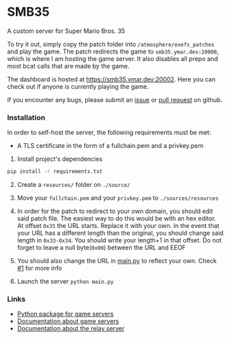 # SMB35
A custom server for Super Mario Bros. 35

To try it out, simply copy the patch folder into `/atmosphere/exefs_patches` and play the game. The patch redirects the game to `smb35.ymar.dev:20000`, which is where I am hosting the game server. It also disables all prepo and most bcat calls that are made by the game.

The dashboard is hosted at https://smb35.ymar.dev:20002. Here you can check out if anyone is currently playing the game.

If you encounter any bugs, please submit an [issue](https://github.com/kinnay/SMB35/issues) or [pull request](https://github.com/kinnay/SMB35/pulls) on github.

### Installation
In order to self-host the server, the following requirements must be met:
- A TLS certificate in the form of a fullchain.pem and a privkey.pem

1. Install project's dependencies
``` bash
pip install -r requirements.txt
```
2. Create a `resources/` folder on `./source/`
3. Move your `fullchain.pem` and your `privkey.pem` to `./sources/resources`

4. In order for the patch to redirect to your own domain, you should edit said patch file. The easiest way to do this would be with an hex editor. At offset `0x35` the URL starts. Replace it with your own. In the event that your URL has a different length than the original, you should change said length in `0x33-0x34`. You should write your length+1 in that offset. Do not forget to leave a null byte(`0x00`) between the URL and EEOF
5. You should also change the URL in [main.py](https://github.com/kinnay/SMB35/blob/master/source/main.py#L196) to reflect your own. Check [#1](https://github.com/kinnay/SMB35/issues/1) for more info
6. Launch the server `python main.py`

### Links
* [Python package for game servers](https://github.com/kinnay/NintendoClients)
* [Documentation about game servers](https://github.com/kinnay/NintendoClients/wiki)
* [Documentation about the relay server](https://github.com/kinnay/NintendoClients/wiki/Eagle-Protocol)
